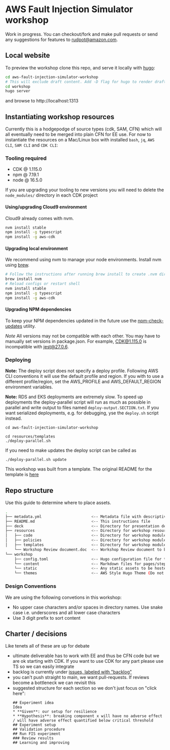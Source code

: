 # AWS Fault Injection Simulator workshop


Work in progress. You can checkout/fork and make pull requests or send any suggestions for features to rudpot@amazon.com.

## Local website

To preview the workshop clone this repo, and serve it locally with [hugo](https://gohugo.io/):

```bash
cd aws-fault-injection-simulator-workshop
# This will exclude draft content. Add -D flag for hugo to render draft content
cd workshop
hugo server
```

and browse to http://localhost:1313

## Instantiating workshop resources

Currently this is a hodgepodge of source types (cdk, SAM, CFN) which will all eventually need to be merged into plain CFN for EE use. For now to instantiate the resources on a Mac/Linux box with installed `bash`, `jq`, `AWS CLI`, `SAM CLI` and `CDK CLI`:

### Tooling required

- CDK @ 1.115.0
- npm @ 7.19.1
- node @ 16.5.0

If you are upgrading your tooling to new versions you will need to delete the `node_modules/` directory in each CDK project

#### Using/upgrading Cloud9 environment

Cloud9 already comes with nvm. 

```bash
nvm install stable
npm install -g typescript
npm install -g aws-cdk
```

#### Upgrading local environment

We recommend using nvm to manage your node environments. Install nvm using [brew](https://brew.sh/).

```bash
# Follow the instructions after running brew install to create .nvm dir and add PATH variables
brew install nvm 
# Reload configs or restart shell
nvm install stable
npm install -g typescript
npm install -g aws-cdk
```

#### Upgrading NPM dependencies 

To keep your NPM dependencies updated in the future use the [npm-check-updates](https://www.npmjs.com/package/npm-check-updates_) utility.

*Note* All versions may not be compatible with each other. You may have to manually set versions in package.json. For example, CDK@1.115.0 is incompatible with jest@27.0.6.

### Deploying

**Note:** The deploy script does not specify a deploy profile. Following AWS CLI conventions it will use the default profile and region. If you with to use a different profile/region, set the AWS_PROFILE and AWS_DEFAULT_REGION environment variables.

**Note:** RDS and EKS deployments are extremely slow. To speed up deployments the deploy-parallel script will run as much as possible in parallel and write output to files named `deploy-output.SECTION.txt`. If you want serialized deployments, e.g. for debugging, yse the `deploy.sh` script instead.

```
cd aws-fault-injection-simulator-workshop

cd resources/templates
./deploy-parallel.sh
```

If you need to make updates the deploy script can be called as

```
./deploy-parallel.sh update
```

This workshop was built from a template. The original README for the template is [here](README-template.md)

## Repo structure

Use this guide to determine where to place assets.

```bash
.
├── metadata.yml                      <-- Metadata file with descriptive information about the workshop
├── README.md                         <-- This instructions file
├── deck                              <-- Directory for presentation deck (Future use)
├── resources                         <-- Directory for workshop resources (Future use)
│   ├── code                          <-- Directory for workshop modules code
│   ├── policies                      <-- Directory for workshop modules IAM Roles and Policies
│   ├── templates                     <-- Directory for workshop modules CloudFormation templates
    └── Workshop Review document.doc  <-- Workshop Review document to be completed before your workshop is published
└── workshop                          
    ├── config.toml                   <-- Hugo configuration file for the workshop website
    └── content                       <-- Markdown files for pages/steps in workshop
    └── static                        <-- Any static assets to be hosted alongside the workshop (ie. images, scripts, documents, etc)
    └── themes                        <-- AWS Style Hugo Theme (Do not edit!)
```

### Design Conventions

We are using the following convetions in this workshop:
- No upper case characters and/or spaces in directory names. Use snake case i.e. underscores and all lower case characters
- Use 3 digit prefix to sort content

## Charter / decisions

Like tenets all of these are up for debate

* ultimate deliverable has to work with EE and thus be CFN code but we are ok starting with CDK. If you want to use CDK for any part please use TS so we can easily integrate
* backlog is currently under [issues, labeled with "backlog"](resources/templates/)
* you can't push straight to main, we want pull-requests. If reviews become a bottleneck we can revisit this
* suggested structure for each section so we don't just focus on "click here":
  ```
  ## Experiment idea
  Idea
  * **Given**: our setup for resilience
  * **Hypothesis**: breaking component x will have no adverse effect / will have adverse effect quantified below critical threshold
  ## Experiment setup
  ## Validation procedure
  ## Run FIS experiment
  ### Review results
  ## Learning and improving
  ```